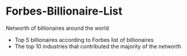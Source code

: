 # **Forbes-Billionaire-List**
Networth of billionaires around the world 


- Top 5 billionaires according to Forbes list of billionaires 
- The top 10 industries that contributed the majority of the networth

